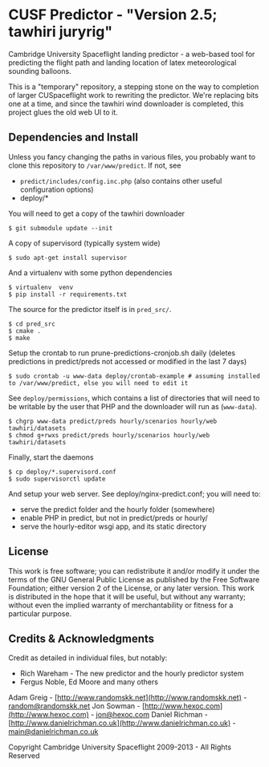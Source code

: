 # CUSF Predictor - "Version 2.5; tawhiri juryrig"

Cambridge University Spaceflight landing predictor - a web-based tool for predicting the flight path and landing location of latex meteorological sounding balloons.

This is a "temporary" repository, a stepping stone on the way to completion of larger CUSpaceflight work to rewriting the predictor.
We're replacing bits one at a time, and since the tawhiri wind downloader is completed, this project glues the old web UI to it.

## Dependencies and Install

Unless you fancy changing the paths in various files, you probably want to clone this repository to `/var/www/predict`. If not, see

  - `predict/includes/config.inc.php` (also contains other useful configuration options)
  - deploy/*

You will need to get a copy of the tawhiri downloader

    $ git submodule update --init

A copy of supervisord (typically system wide)

    $ sudo apt-get install supervisor

And a virtualenv with some python dependencies

    $ virtualenv  venv
    $ pip install -r requirements.txt

The source for the predictor itself is in `pred_src/`.

    $ cd pred_src
    $ cmake .
    $ make

Setup the crontab to run prune-predictions-cronjob.sh daily (deletes predictions in predict/preds not accessed or modified in the last 7 days)

    $ sudo crontab -u www-data deploy/crontab-example # assuming installed to /var/www/predict, else you will need to edit it

See `deploy/permissions`, which contains a list of directories that will need to be writable by the user that PHP and the downloader will run as (`www-data`).

    $ chgrp www-data predict/preds hourly/scenarios hourly/web tawhiri/datasets
    $ chmod g+rwxs predict/preds hourly/scenarios hourly/web tawhiri/datasets

Finally, start the daemons

    $ cp deploy/*.supervisord.conf
    $ sudo supervisorctl update

And setup your web server. See deploy/nginx-predict.conf; you will need to:

  - serve the predict folder and the hourly folder (somewhere)
  - enable PHP in predict, but not in predict/preds or hourly/
  - serve the hourly-editor wsgi app, and its static directory

## License

This work is free software; you can redistribute it and/or modify it under the terms of the GNU General Public License as published by the Free Software Foundation; either version 2 of the License, or any later version. This work is distributed in the hope that it will be useful, but without any warranty; without even the implied warranty of merchantability or fitness for a particular purpose.

## Credits & Acknowledgments

Credit as detailed in individual files, but notably:

* Rich Wareham - The new predictor and the hourly predictor system
* Fergus Noble, Ed Moore and many others

Adam Greig - [http://www.randomskk.net](http://www.randomskk.net) - [random@randomskk.net](mailto:random@randomskk.net)
Jon Sowman - [http://www.hexoc.com](http://www.hexoc.com) - [jon@hexoc.com](mailto:jon@hexoc.com)
Daniel Richman - [http://www.danielrichman.co.uk](http://www.danielrichman.co.uk) - [main@danielrichman.co.uk](mailto:main@danielrichman.co.uk)

Copyright Cambridge University Spaceflight 2009-2013 - All Rights Reserved
